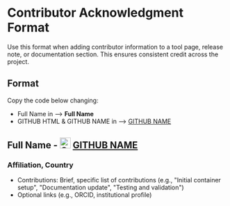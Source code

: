 # Contributor Acknowledgment Format

Use this format when adding contributor information to a tool page, release note, or documentation section. This ensures consistent credit across the project.

## Format
Copy the code below changing:
- Full Name in --> **Full Name**
- GITHUB HTML & GITHUB NAME in --> <a href="GITHUB HTML" target="_blank" rel="noopener noreferrer">GITHUB NAME</a>


## **Full Name** - <img src="https://github.githubassets.com/images/modules/logos_page/GitHub-Mark.png" width="25" alt="GitHub logo"> <a href="GITHUB HTML" target="_blank" rel="noopener noreferrer">GITHUB NAME</a>

### Affiliation, Country

- Contributions: Brief, specific list of contributions (e.g., "Initial container setup", "Documentation update", "Testing and validation")
- Optional links (e.g., ORCID, institutional profile)
